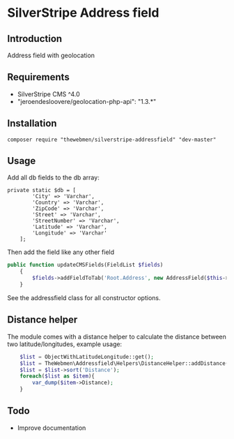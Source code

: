 # SilverStripe Address field

## Introduction

Address field with geolocation

## Requirements

* SilverStripe CMS ^4.0
* "jeroendesloovere/geolocation-php-api": "1.3.*"

## Installation

```
composer require "thewebmen/silverstripe-addressfield" "dev-master"
```

## Usage
Add all db fields to the db array:
```
private static $db = [
        'City' => 'Varchar',
        'Country' => 'Varchar',
        'ZipCode' => 'Varchar',
        'Street' => 'Varchar',
        'StreetNumber' => 'Varchar',
        'Latitude' => 'Varchar',
        'Longitude' => 'Varchar'
    ];
```
Then add the field like any other field
```php
public function updateCMSFields(FieldList $fields)
    {
        $fields->addFieldToTab('Root.Address', new AddressField($this->owner));
    }
```

See the addressfield class for all constructor options.

## Distance helper
The module comes with a distance helper to calculate the distance between two latitude/longitudes, example usage:
```php
    $list = ObjectWithLatitudeLongitude::get();
    $list = TheWebmen\Addressfield\Helpers\DistanceHelper::addDistance($list, '52.2112', '5.9699');
    $list = $list->sort('Distance');
    foreach($list as $item){
        var_dump($item->Distance);
    }
```

## Todo
* Improve documentation
